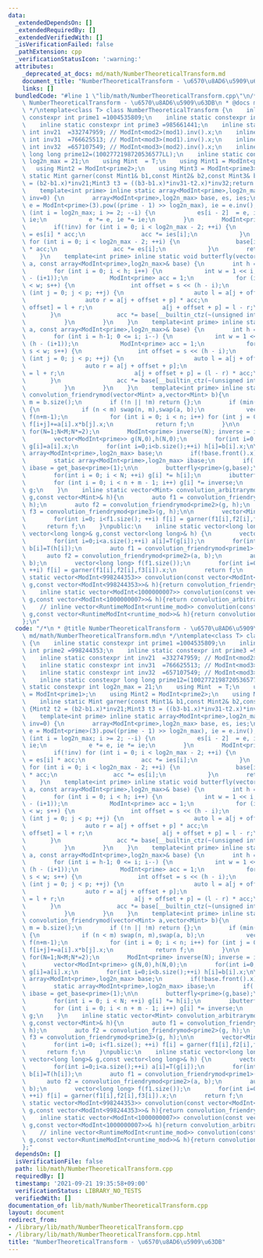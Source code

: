 ```yaml
---
data:
  _extendedDependsOn: []
  _extendedRequiredBy: []
  _extendedVerifiedWith: []
  _isVerificationFailed: false
  _pathExtension: cpp
  _verificationStatusIcon: ':warning:'
  attributes:
    _deprecated_at_docs: md/math/NumberTheoreticalTransform.md
    document_title: "NumberTheoreticalTransform - \u6570\u8AD6\u5909\u63DB"
    links: []
  bundledCode: "#line 1 \"lib/math/NumberTheoreticalTransform.cpp\"\n/*\n * @title\
    \ NumberTheoreticalTransform - \u6570\u8AD6\u5909\u63DB\n * @docs md/math/NumberTheoreticalTransform.md\n\
    \ */\ntemplate<class T> class NumberTheoreticalTransform {\n    inline static\
    \ constexpr int prime1 =1004535809;\n    inline static constexpr int prime2 =998244353;\n\
    \    inline static constexpr int prime3 =985661441;\n    inline static constexpr\
    \ int inv21  =332747959; // ModInt<mod2>(mod1).inv().x;\n    inline static constexpr\
    \ int inv31  =766625513; // ModInt<mod3>(mod1).inv().x;\n    inline static constexpr\
    \ int inv32  =657107549; // ModInt<mod3>(mod2).inv().x;\n    inline static constexpr\
    \ long long prime12=(1002772198720536577LL);\n    inline static constexpr int\
    \ log2n_max = 21;\n    using Mint  = T;\n    using Mint1 = ModInt<prime1>;\n \
    \   using Mint2 = ModInt<prime2>;\n    using Mint3 = ModInt<prime3>;\n    inline\
    \ static Mint garner(const Mint1& b1,const Mint2& b2,const Mint3& b3) {Mint2 t2\
    \ = (b2-b1.x)*inv21;Mint3 t3 = ((b3-b1.x)*inv31-t2.x)*inv32;return Mint(Mint(prime12)*t3.x+b1.x+prime1*t2.x);}\n\
    \    template<int prime> inline static array<ModInt<prime>,log2n_max> get_base(int\
    \ inv=0) {\n        array<ModInt<prime>,log2n_max> base, es, ies;\n        ModInt<prime>\
    \ e = ModInt<prime>(3).pow((prime - 1) >> log2n_max), ie = e.inv();\n        for\
    \ (int i = log2n_max; i >= 2; --i) {\n            es[i - 2]  = e, ies[i - 2] =\
    \ ie;\n            e *= e, ie *= ie;\n        }\n        ModInt<prime> acc = 1;\n\
    \        if(!inv) for (int i = 0; i < log2n_max - 2; ++i) {\n                base[i]\
    \ = es[i] * acc;\n                acc *= ies[i];\n            }\n        else\
    \ for (int i = 0; i < log2n_max - 2; ++i) {\n                base[i] = ies[i]\
    \ * acc;\n                acc *= es[i];\n            }\n        return base;\n\
    \    }\n    template<int prime> inline static void butterfly(vector<ModInt<prime>>&\
    \ a, const array<ModInt<prime>,log2n_max>& base) {\n        int h = __builtin_ctz(a.size());\n\
    \        for (int i = 0; i < h; i++) {\n            int w = 1 << i, p = 1 << (h\
    \ - (i+1));\n            ModInt<prime> acc = 1;\n            for (int s = 0; s\
    \ < w; s++) {\n                int offset = s << (h - i);\n                for\
    \ (int j = 0; j < p; ++j) {\n                    auto l = a[j + offset];\n   \
    \                 auto r = a[j + offset + p] * acc;\n                    a[j +\
    \ offset] = l + r;\n                    a[j + offset + p] = l - r;\n         \
    \       }\n                acc *= base[__builtin_ctz(~(unsigned int)(s))];\n \
    \           }\n        }\n    }\n    template<int prime> inline static void ibutterfly(vector<ModInt<prime>>&\
    \ a, const array<ModInt<prime>,log2n_max>& base) {\n        int h = __builtin_ctz(a.size());\n\
    \        for (int i = h-1; 0 <= i; i--) {\n            int w = 1 << i, p = 1 <<\
    \ (h - (i+1));\n            ModInt<prime> acc = 1;\n            for (int s = 0;\
    \ s < w; s++) {\n                int offset = s << (h - i);\n                for\
    \ (int j = 0; j < p; ++j) {\n                    auto l = a[j + offset];\n   \
    \                 auto r = a[j + offset + p];\n                    a[j + offset]\
    \ = l + r;\n                    a[j + offset + p] = (l - r) * acc;\n         \
    \       }\n                acc *= base[__builtin_ctz(~(unsigned int)(s))];\n \
    \           }\n        }\n    }\n    template<int prime> inline static vector<ModInt<prime>>\
    \ convolution_friendrymod(vector<Mint> a,vector<Mint> b){\n        int n = a.size(),\
    \ m = b.size();\n        if (!n || !m) return {};\n        if (min(n, m) <= 60)\
    \ {\n            if (n < m) swap(n, m),swap(a, b);\n            vector<ModInt<prime>>\
    \ f(n+m-1);\n            for (int i = 0; i < n; i++) for (int j = 0; j < m; j++)\
    \ f[i+j]+=a[i].x*b[j].x;\n            return f;\n        }\n\n        int N,M=n+m-1;\
    \ for(N=1;N<M;N*=2);\n        ModInt<prime> inverse(N); inverse = inverse.inv();\n\
    \        vector<ModInt<prime>> g(N,0),h(N,0);\n        for(int i=0;i<a.size();++i)\
    \ g[i]=a[i].x;\n        for(int i=0;i<b.size();++i) h[i]=b[i].x;\n\n        static\
    \ array<ModInt<prime>,log2n_max> base;\n        if(!base.front().x) base = get_base<prime>();\n\
    \        static array<ModInt<prime>,log2n_max> ibase;\n        if(!ibase.front().x)\
    \ ibase = get_base<prime>(1);\n\n        butterfly<prime>(g,base);\n        butterfly<prime>(h,base);\n\
    \        for(int i = 0; i < N; ++i) g[i] *= h[i];\n        ibutterfly<prime>(g,ibase);\n\
    \        for (int i = 0; i < n + m - 1; i++) g[i] *= inverse;\n        return\
    \ g;\n    }\n    inline static vector<Mint> convolution_arbitrarymod(const vector<Mint>&\
    \ g,const vector<Mint>& h){\n        auto f1 = convolution_friendrymod<prime1>(g,\
    \ h);\n        auto f2 = convolution_friendrymod<prime2>(g, h);\n        auto\
    \ f3 = convolution_friendrymod<prime3>(g, h);\n\n        vector<Mint> f(f1.size());\n\
    \        for(int i=0; i<f1.size(); ++i) f[i] = garner(f1[i],f2[i],f3[i]);\n  \
    \      return f;\n    }\npublic:\n    inline static vector<long long> convolution(const\
    \ vector<long long>& g,const vector<long long>& h) {\n        vector<T> a(g.size()),b(h.size());\n\
    \        for(int i=0;i<a.size();++i) a[i]=T(g[i]);\n        for(int i=0;i<b.size();++i)\
    \ b[i]=T(h[i]);\n        auto f1 = convolution_friendrymod<prime1>(a, b);\n  \
    \      auto f2 = convolution_friendrymod<prime2>(a, b);\n        auto f3 = convolution_friendrymod<prime3>(a,\
    \ b);\n        vector<long long> f(f1.size());\n        for(int i=0; i<f1.size();\
    \ ++i) f[i] = garner(f1[i],f2[i],f3[i]).x;\n        return f;\n    }\n    inline\
    \ static vector<ModInt<998244353>> convolution(const vector<ModInt<998244353>>&\
    \ g,const vector<ModInt<998244353>>& h){return convolution_friendrymod<998244353>(g,h);}\n\
    \    inline static vector<ModInt<1000000007>> convolution(const vector<ModInt<1000000007>>&\
    \ g,const vector<ModInt<1000000007>>& h){return convolution_arbitrarymod(g,h);}\n\
    \    // inline vector<RuntimeModInt<runtime_mod>> convolution(const vector<RuntimeModInt<runtime_mod>>&\
    \ g,const vector<RuntimeModInt<runtime_mod>>& h){return convolution_arbitrarymod(g,h);}\n\
    };\n"
  code: "/*\n * @title NumberTheoreticalTransform - \u6570\u8AD6\u5909\u63DB\n * @docs\
    \ md/math/NumberTheoreticalTransform.md\n */\ntemplate<class T> class NumberTheoreticalTransform\
    \ {\n    inline static constexpr int prime1 =1004535809;\n    inline static constexpr\
    \ int prime2 =998244353;\n    inline static constexpr int prime3 =985661441;\n\
    \    inline static constexpr int inv21  =332747959; // ModInt<mod2>(mod1).inv().x;\n\
    \    inline static constexpr int inv31  =766625513; // ModInt<mod3>(mod1).inv().x;\n\
    \    inline static constexpr int inv32  =657107549; // ModInt<mod3>(mod2).inv().x;\n\
    \    inline static constexpr long long prime12=(1002772198720536577LL);\n    inline\
    \ static constexpr int log2n_max = 21;\n    using Mint  = T;\n    using Mint1\
    \ = ModInt<prime1>;\n    using Mint2 = ModInt<prime2>;\n    using Mint3 = ModInt<prime3>;\n\
    \    inline static Mint garner(const Mint1& b1,const Mint2& b2,const Mint3& b3)\
    \ {Mint2 t2 = (b2-b1.x)*inv21;Mint3 t3 = ((b3-b1.x)*inv31-t2.x)*inv32;return Mint(Mint(prime12)*t3.x+b1.x+prime1*t2.x);}\n\
    \    template<int prime> inline static array<ModInt<prime>,log2n_max> get_base(int\
    \ inv=0) {\n        array<ModInt<prime>,log2n_max> base, es, ies;\n        ModInt<prime>\
    \ e = ModInt<prime>(3).pow((prime - 1) >> log2n_max), ie = e.inv();\n        for\
    \ (int i = log2n_max; i >= 2; --i) {\n            es[i - 2]  = e, ies[i - 2] =\
    \ ie;\n            e *= e, ie *= ie;\n        }\n        ModInt<prime> acc = 1;\n\
    \        if(!inv) for (int i = 0; i < log2n_max - 2; ++i) {\n                base[i]\
    \ = es[i] * acc;\n                acc *= ies[i];\n            }\n        else\
    \ for (int i = 0; i < log2n_max - 2; ++i) {\n                base[i] = ies[i]\
    \ * acc;\n                acc *= es[i];\n            }\n        return base;\n\
    \    }\n    template<int prime> inline static void butterfly(vector<ModInt<prime>>&\
    \ a, const array<ModInt<prime>,log2n_max>& base) {\n        int h = __builtin_ctz(a.size());\n\
    \        for (int i = 0; i < h; i++) {\n            int w = 1 << i, p = 1 << (h\
    \ - (i+1));\n            ModInt<prime> acc = 1;\n            for (int s = 0; s\
    \ < w; s++) {\n                int offset = s << (h - i);\n                for\
    \ (int j = 0; j < p; ++j) {\n                    auto l = a[j + offset];\n   \
    \                 auto r = a[j + offset + p] * acc;\n                    a[j +\
    \ offset] = l + r;\n                    a[j + offset + p] = l - r;\n         \
    \       }\n                acc *= base[__builtin_ctz(~(unsigned int)(s))];\n \
    \           }\n        }\n    }\n    template<int prime> inline static void ibutterfly(vector<ModInt<prime>>&\
    \ a, const array<ModInt<prime>,log2n_max>& base) {\n        int h = __builtin_ctz(a.size());\n\
    \        for (int i = h-1; 0 <= i; i--) {\n            int w = 1 << i, p = 1 <<\
    \ (h - (i+1));\n            ModInt<prime> acc = 1;\n            for (int s = 0;\
    \ s < w; s++) {\n                int offset = s << (h - i);\n                for\
    \ (int j = 0; j < p; ++j) {\n                    auto l = a[j + offset];\n   \
    \                 auto r = a[j + offset + p];\n                    a[j + offset]\
    \ = l + r;\n                    a[j + offset + p] = (l - r) * acc;\n         \
    \       }\n                acc *= base[__builtin_ctz(~(unsigned int)(s))];\n \
    \           }\n        }\n    }\n    template<int prime> inline static vector<ModInt<prime>>\
    \ convolution_friendrymod(vector<Mint> a,vector<Mint> b){\n        int n = a.size(),\
    \ m = b.size();\n        if (!n || !m) return {};\n        if (min(n, m) <= 60)\
    \ {\n            if (n < m) swap(n, m),swap(a, b);\n            vector<ModInt<prime>>\
    \ f(n+m-1);\n            for (int i = 0; i < n; i++) for (int j = 0; j < m; j++)\
    \ f[i+j]+=a[i].x*b[j].x;\n            return f;\n        }\n\n        int N,M=n+m-1;\
    \ for(N=1;N<M;N*=2);\n        ModInt<prime> inverse(N); inverse = inverse.inv();\n\
    \        vector<ModInt<prime>> g(N,0),h(N,0);\n        for(int i=0;i<a.size();++i)\
    \ g[i]=a[i].x;\n        for(int i=0;i<b.size();++i) h[i]=b[i].x;\n\n        static\
    \ array<ModInt<prime>,log2n_max> base;\n        if(!base.front().x) base = get_base<prime>();\n\
    \        static array<ModInt<prime>,log2n_max> ibase;\n        if(!ibase.front().x)\
    \ ibase = get_base<prime>(1);\n\n        butterfly<prime>(g,base);\n        butterfly<prime>(h,base);\n\
    \        for(int i = 0; i < N; ++i) g[i] *= h[i];\n        ibutterfly<prime>(g,ibase);\n\
    \        for (int i = 0; i < n + m - 1; i++) g[i] *= inverse;\n        return\
    \ g;\n    }\n    inline static vector<Mint> convolution_arbitrarymod(const vector<Mint>&\
    \ g,const vector<Mint>& h){\n        auto f1 = convolution_friendrymod<prime1>(g,\
    \ h);\n        auto f2 = convolution_friendrymod<prime2>(g, h);\n        auto\
    \ f3 = convolution_friendrymod<prime3>(g, h);\n\n        vector<Mint> f(f1.size());\n\
    \        for(int i=0; i<f1.size(); ++i) f[i] = garner(f1[i],f2[i],f3[i]);\n  \
    \      return f;\n    }\npublic:\n    inline static vector<long long> convolution(const\
    \ vector<long long>& g,const vector<long long>& h) {\n        vector<T> a(g.size()),b(h.size());\n\
    \        for(int i=0;i<a.size();++i) a[i]=T(g[i]);\n        for(int i=0;i<b.size();++i)\
    \ b[i]=T(h[i]);\n        auto f1 = convolution_friendrymod<prime1>(a, b);\n  \
    \      auto f2 = convolution_friendrymod<prime2>(a, b);\n        auto f3 = convolution_friendrymod<prime3>(a,\
    \ b);\n        vector<long long> f(f1.size());\n        for(int i=0; i<f1.size();\
    \ ++i) f[i] = garner(f1[i],f2[i],f3[i]).x;\n        return f;\n    }\n    inline\
    \ static vector<ModInt<998244353>> convolution(const vector<ModInt<998244353>>&\
    \ g,const vector<ModInt<998244353>>& h){return convolution_friendrymod<998244353>(g,h);}\n\
    \    inline static vector<ModInt<1000000007>> convolution(const vector<ModInt<1000000007>>&\
    \ g,const vector<ModInt<1000000007>>& h){return convolution_arbitrarymod(g,h);}\n\
    \    // inline vector<RuntimeModInt<runtime_mod>> convolution(const vector<RuntimeModInt<runtime_mod>>&\
    \ g,const vector<RuntimeModInt<runtime_mod>>& h){return convolution_arbitrarymod(g,h);}\n\
    };"
  dependsOn: []
  isVerificationFile: false
  path: lib/math/NumberTheoreticalTransform.cpp
  requiredBy: []
  timestamp: '2021-09-21 19:35:58+09:00'
  verificationStatus: LIBRARY_NO_TESTS
  verifiedWith: []
documentation_of: lib/math/NumberTheoreticalTransform.cpp
layout: document
redirect_from:
- /library/lib/math/NumberTheoreticalTransform.cpp
- /library/lib/math/NumberTheoreticalTransform.cpp.html
title: "NumberTheoreticalTransform - \u6570\u8AD6\u5909\u63DB"
---
```

